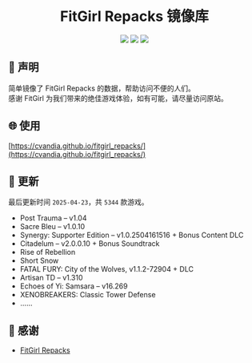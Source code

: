 ﻿<div align="center">

# FitGirl Repacks 镜像库

![](https://count.getloli.com/get/@fitgirl_repacks?theme=booru-lewd)
![](https://img.shields.io/badge/ci-passing-brightgreen.svg?logo=github) ![](https://img.shields.io/badge/license-MIT-brightgreen.svg)

</div>

## 📜 声明
简单镜像了 FitGirl Repacks 的数据，帮助访问不便的人们。  
感谢 FitGirl 为我们带来的绝佳游戏体验，如有可能，请尽量访问原站。

## 🌐 使用
[https://cvandia.github.io/fitgirl_repacks/](https://cvandia.github.io/fitgirl_repacks/)

## 🔄 更新
最后更新时间 `2025-04-23`，共 `5344` 款游戏。
- Post Trauma – v1.04
- Sacre Bleu – v1.0.10
- Synergy: Supporter Edition – v1.0.2504161516 + Bonus Content DLC
- Citadelum – v2.0.0.10 + Bonus Soundtrack
- Rise of Rebellion
- Short Snow
- FATAL FURY: City of the Wolves, v1.1.2-72904 + DLC
- Artisan TD – v1.310
- Echoes of Yi: Samsara – v16.269
- XENOBREAKERS: Classic Tower Defense
- ……

## 🙏 感谢
- [FitGirl Repacks](https://fitgirl-repacks.site/)
